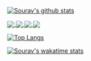 [![Sourav's github stats](https://github-readme-stats.vercel.app/api?username=souravrs999&show_icons=true)](https://github.com/souravrs999)

<a href="https://github.com/souravrs999/License-Plate-Recognition">
<img align="center" src="https://github-readme-stats.vercel.app/api/pin/?username=souravrs999&repo=License-Plate-Recognition" />
</a>

<a href="https://github.com/souravrs999/Dot-files">
<img align="center" src="https://github-readme-stats.vercel.app/api/pin/?username=souravrs999&repo=Dot-files" />
</a>

<a href="https://github.com/souravrs999/Gaze-Unity">
<img align="center" src="https://github-readme-stats.vercel.app/api/pin/?username=souravrs999&repo=Gaze-Unity" />
</a>

<a href="https://github.com/souravrs999/Face-Recognition-Attendence-Register">
<img align="center" src="https://github-readme-stats.vercel.app/api/pin/?username=souravrs999&repo=Face-Recognition-Attendence-Register" />
</a>

[![Top Langs](https://github-readme-stats.vercel.app/api/top-langs/?username=souravrs999&layout=compact)](https://github.com/souravrs999)

[![Sourav's wakatime stats](https://github-readme-stats.vercel.app/api/wakatime?username=souravrs999&layout=compact)](https://github.com/souravrs999)

